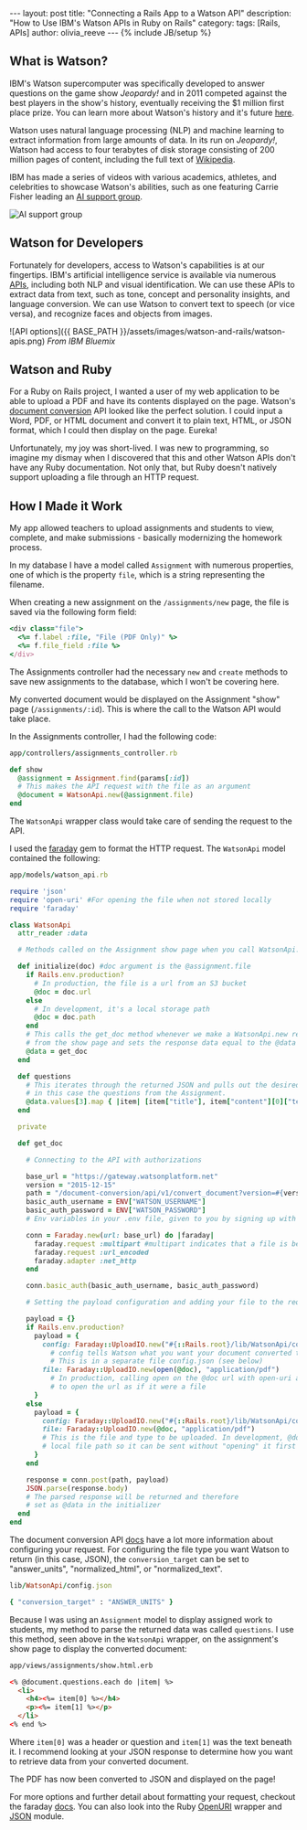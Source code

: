 --- layout: post title: "Connecting a Rails App to a Watson API" description:
"How to Use IBM's Watson APIs in Ruby on Rails" category: tags: [Rails, APIs]
author: olivia_reeve --- {% include JB/setup %}

## What is Watson?

IBM's Watson supercomputer was specifically developed to answer questions on
the game show _Jeopardy!_ and in 2011 competed against the best players in the
show's history, eventually receiving the $1 million first place prize. You can
learn more about Watson's history and it's future
[here](http://www.techrepublic.com/article/ibm-watson-the-inside-story-of-how-the-jeopardy-winning-supercomputer-was-born-and-what-it-wants-to-do-next/).

Watson uses natural language processing (NLP) and machine learning to extract
information from large amounts of data. In its run on _Jeopardy!_, Watson had
access to four terabytes of disk storage consisting of 200 million pages of
content, including the full text of
[Wikipedia](https://en.wikipedia.org/wiki/Wikipedia).

IBM has made a series of videos with various academics, athletes, and
celebrities to showcase Watson's abilities, such as one featuring Carrie Fisher
leading an [AI support group](https://www.youtube.com/watch?v=f8T8eWBmls0).

![AI support group](https://img.youtube.com/vi/f8T8eWBmls0/0.jpg)

## Watson for Developers

Fortunately for developers, access to Watson's capabilities is at our
fingertips. IBM's artificial intelligence service is available via numerous
[APIs](http://www.ibm.com/smarterplanet/us/en/ibmwatson/developercloud/services-catalog.html),
including both NLP and visual identification. We can use these APIs to extract
data from text, such as tone, concept and personality insights, and language
conversion. We can use Watson to convert text to speech (or vice versa), and
recognize faces and objects from images.

![API options]({{ BASE_PATH }}/assets/images/watson-and-rails/watson-apis.png)
_From IBM Bluemix_

## Watson and Ruby

For a Ruby on Rails project, I wanted a user of my web application to be able
to upload a PDF and have its contents displayed on the page. Watson's [document
conversion](http://www.ibm.com/smarterplanet/us/en/ibmwatson/developercloud/doc/document-conversion/)
API looked like the perfect solution. I could input a Word, PDF, or HTML
document and convert it to plain text, HTML, or JSON format, which I could then
display on the page. Eureka!

Unfortunately, my joy was short-lived. I was new to programming, so imagine my
dismay when I discovered that this and other Watson APIs don't have any Ruby
documentation. Not only that, but Ruby doesn't natively support uploading a
file through an HTTP request.

## How I Made it Work

My app allowed teachers to upload assignments and students to view, complete, and
make submissions - basically modernizing the homework process.

In my database I have a model called `Assignment` with numerous properties, one
of which is the property `file`, which is a string representing the filename.

When creating a new assignment on the `/assignments/new` page, the file is
saved via the following form field:

```ruby
<div class="file">
  <%= f.label :file, "File (PDF Only)" %>
  <%= f.file_field :file %>
</div>
```
The Assignments controller had the necessary `new` and `create` methods to save
new assignments to the database, which I won't be covering here.

My converted document would be displayed on the Assignment "show" page
(`/assignments/:id`). This is where the call to the Watson API would take
place.

In the Assignments controller, I had the following code:

```ruby
app/controllers/assignments_controller.rb

def show
  @assignment = Assignment.find(params[:id])
  # This makes the API request with the file as an argument
  @document = WatsonApi.new(@assignment.file)
end
```

The `WatsonApi` wrapper class would take care of sending the request to the
API.

I used the [faraday](https://github.com/lostisland/faraday) gem to format the
HTTP request. The `WatsonApi` model contained the following:

```ruby
app/models/watson_api.rb

require 'json'
require 'open-uri' #For opening the file when not stored locally
require 'faraday'

class WatsonApi
  attr_reader :data

  # Methods called on the Assignment show page when you call WatsonApi.new

  def initialize(doc) #doc argument is the @assignment.file
    if Rails.env.production?
      # In production, the file is a url from an S3 bucket
      @doc = doc.url
    else
      # In development, it's a local storage path
      @doc = doc.path
    end
    # This calls the get_doc method whenever we make a WatsonApi.new request
    # from the show page and sets the response data equal to the @data variable
    @data = get_doc
  end

  def questions
    # This iterates through the returned JSON and pulls out the desired data,
    # in this case the questions from the Assignment.
    @data.values[3].map { |item| [item["title"], item["content"][0]["text"]] }
  end

  private

  def get_doc

    # Connecting to the API with authorizations

    base_url = "https://gateway.watsonplatform.net"
    version = "2015-12-15"
    path = "/document-conversion/api/v1/convert_document?version=#{version}"
    basic_auth_username = ENV["WATSON_USERNAME"]
    basic_auth_password = ENV["WATSON_PASSWORD"]
    # Env variables in your .env file, given to you by signing up with Watson

    conn = Faraday.new(url: base_url) do |faraday|
      faraday.request :multipart #multipart indicates that a file is being uploaded
      faraday.request :url_encoded
      faraday.adapter :net_http
    end

    conn.basic_auth(basic_auth_username, basic_auth_password)

    # Setting the payload configuration and adding your file to the request

    payload = {}
    if Rails.env.production?
      payload = {
        config: Faraday::UploadIO.new("#{::Rails.root}/lib/WatsonApi/config.json", "application/json"),
          # config tells Watson what you want your document converted to (JSON/HTML/PLAIN TEXT)
          # This is in a separate file config.json (see below)
        file: Faraday::UploadIO.new(open(@doc), "application/pdf")
          # In production, calling open on the @doc url with open-uri allows us
          # to open the url as if it were a file
      }
    else
      payload = {
        config: Faraday::UploadIO.new("#{::Rails.root}/lib/WatsonApi/config.json", "application/json"),
        file: Faraday::UploadIO.new(@doc, "application/pdf")
      	# This is the file and type to be uploaded. In development, @doc is a
      	# local file path so it can be sent without "opening" it first
      }
    end

    response = conn.post(path, payload)
    JSON.parse(response.body)
    # The parsed response will be returned and therefore
    # set as @data in the initializer
  end
end
```

The document conversion API
[docs](http://www.ibm.com/smarterplanet/us/en/ibmwatson/developercloud/document-conversion/api/v1/#convert-document)
have a lot more information about configuring your request. For configuring the
file type you want Watson to return (in this case, JSON), the
`conversion_target` can be set to "answer_units", "normalized_html", or
"normalized_text".

```ruby
lib/WatsonApi/config.json

{ "conversion_target" : "ANSWER_UNITS" }
```


Because I was using an `Assignment` model to display assigned work to students,
my method to parse the returned data was called `questions`. I use this method,
seen above in the `WatsonApi` wrapper, on the assignment's show page to display
the converted document:

```html
app/views/assignments/show.html.erb

<% @document.questions.each do |item| %>
  <li>
    <h4><%= item[0] %></h4>
    <p><%= item[1] %></p>
  </li>
<% end %>
```
Where `item[0]` was a header or question and `item[1]` was the text beneath it.
I recommend looking at your JSON response to determine how you want to retrieve
data from your converted document.

The PDF has now been converted to JSON and displayed on the page!

For more options and further detail about formatting your request, checkout the
faraday [docs](https://github.com/lostisland/faraday/blob/master/README.md).
You can also look into the Ruby
[OpenURI](http://ruby-doc.org/stdlib-2.1.0/libdoc/open-uri/rdoc/OpenURI.html)
wrapper and [JSON](http://ruby-doc.org/stdlib-2.0.0/libdoc/json/rdoc/JSON.html)
module.
